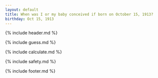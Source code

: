 ```yaml
---
layout: default
title: When was I or my baby conceived if born on October 15, 1913?
birthday: Oct 15, 1913
---
```


{% include header.md %}

{% include guess.md %}

{% include calculate.md %}

{% include safety.md %}

{% include footer.md %}



